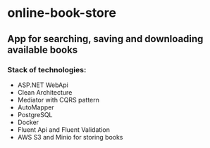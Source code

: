 # online-book-store
## App for searching, saving and downloading available books

### Stack of technologies:

* ASP.NET WebApi
* Clean Architecture
* Mediator with CQRS pattern
* AutoMapper
* PostgreSQL
* Docker
* Fluent Api and Fluent Validation
* AWS S3 and Minio for storing books
